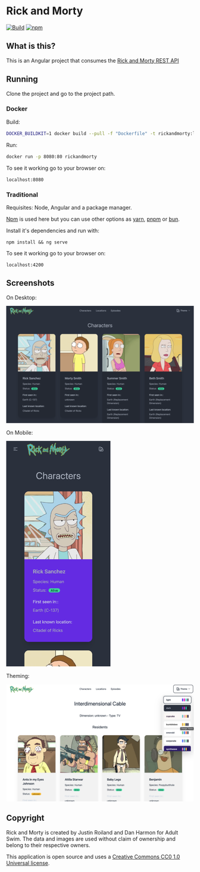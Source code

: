 # Rick and Morty

[![Build][docker-build-badge]][docker-build-link]
[![npm][license-icon]][license-link]

## What is this?

This is an Angular project that consumes the [Rick and Morty REST API][api-link]

## Running

Clone the project and go to the project path.

### Docker

Build:
```zsh
DOCKER_BUILDKIT=1 docker build --pull -f "Dockerfile" -t rickandmorty:latest "."
```

Run:
```zsh
docker run -p 8080:80 rickandmorty
```

To see it working go to your browser on:

```browser
localhost:8080
```

### Traditional

Requisites: Node, Angular and a package manager.

[Npm][npm-link] is used here but you can use other options as [yarn][yarn-link], [pnpm][pnpm-link] or [bun][bun-link].

Install it's dependencies and run with:

```shell
npm install && ng serve
```

To see it working go to your browser on:

```browser
localhost:4200
```

## Screenshots

On Desktop:

<img src="./screenshots/desktop-dark.png" style="width:40em; height:auto"/>

On Mobile:

<img src="./screenshots/mobile-dark.png" style="width:20em; height:auto"/>

Theming:

<img src="./screenshots/theming.png" style="width:40em; height:auto"/>

## Copyright

Rick and Morty is created by Justin Roiland and Dan Harmon for Adult Swim. The data and images are used without claim of ownership and belong to their respective owners.

This application is open source and uses a [Creative Commons CC0 1.0 Universal license][license-link].

[docker-build-link]: https://github.com/vitormmatos/vitormmatos.github.io/actions/workflows/build.yml
[docker-build-badge]: https://github.com/vitormmatos/vitormmatos.github.io/actions/workflows/build.yml/badge.svg?branch=main
[license-icon]: https://flat.badgen.net/npm/license/cc-md
[license-link]: https://github.com/idleberg/Creative-Commons-Markdown/blob/main/4.0/zero.markdown
[api-link]: https://rickandmortyapi.com/
[npm-link]: https://www.npmjs.com/
[yarn-link]: https://yarnpkg.com/
[pnpm-link]: https://pnpm.io/
[bun-link]: https://bun.sh/

